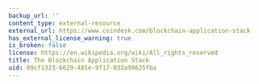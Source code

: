 ```yaml
---
backup_url: ''
content_type: external-resource
external_url: https://www.coindesk.com/blockchain-application-stack
has_external_license_warning: true
is_broken: false
license: https://en.wikipedia.org/wiki/All_rights_reserved
title: The Blockchain Application Stack
uid: 09cf1323-6629-481e-9f17-032a98625fba
---
```

